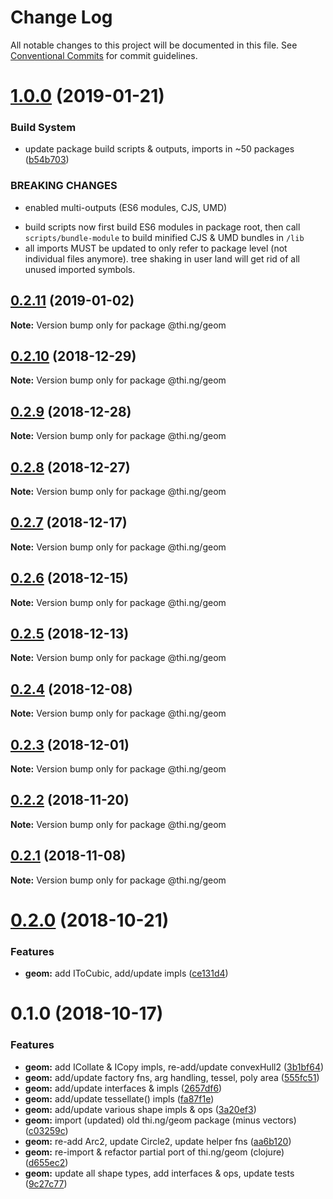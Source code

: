 # Change Log

All notable changes to this project will be documented in this file.
See [Conventional Commits](https://conventionalcommits.org) for commit guidelines.

# [1.0.0](https://github.com/thi-ng/umbrella/compare/@thi.ng/geom@0.2.11...@thi.ng/geom@1.0.0) (2019-01-21)


### Build System

* update package build scripts & outputs, imports in ~50 packages ([b54b703](https://github.com/thi-ng/umbrella/commit/b54b703))


### BREAKING CHANGES

* enabled multi-outputs (ES6 modules, CJS, UMD)

- build scripts now first build ES6 modules in package root, then call
  `scripts/bundle-module` to build minified CJS & UMD bundles in `/lib`
- all imports MUST be updated to only refer to package level
  (not individual files anymore). tree shaking in user land will get rid of
  all unused imported symbols.





## [0.2.11](https://github.com/thi-ng/umbrella/compare/@thi.ng/geom@0.2.10...@thi.ng/geom@0.2.11) (2019-01-02)

**Note:** Version bump only for package @thi.ng/geom





## [0.2.10](https://github.com/thi-ng/umbrella/compare/@thi.ng/geom@0.2.9...@thi.ng/geom@0.2.10) (2018-12-29)

**Note:** Version bump only for package @thi.ng/geom





## [0.2.9](https://github.com/thi-ng/umbrella/compare/@thi.ng/geom@0.2.8...@thi.ng/geom@0.2.9) (2018-12-28)

**Note:** Version bump only for package @thi.ng/geom





## [0.2.8](https://github.com/thi-ng/umbrella/compare/@thi.ng/geom@0.2.7...@thi.ng/geom@0.2.8) (2018-12-27)

**Note:** Version bump only for package @thi.ng/geom





## [0.2.7](https://github.com/thi-ng/umbrella/compare/@thi.ng/geom@0.2.6...@thi.ng/geom@0.2.7) (2018-12-17)

**Note:** Version bump only for package @thi.ng/geom





## [0.2.6](https://github.com/thi-ng/umbrella/compare/@thi.ng/geom@0.2.5...@thi.ng/geom@0.2.6) (2018-12-15)

**Note:** Version bump only for package @thi.ng/geom





## [0.2.5](https://github.com/thi-ng/umbrella/compare/@thi.ng/geom@0.2.4...@thi.ng/geom@0.2.5) (2018-12-13)

**Note:** Version bump only for package @thi.ng/geom





## [0.2.4](https://github.com/thi-ng/umbrella/compare/@thi.ng/geom@0.2.3...@thi.ng/geom@0.2.4) (2018-12-08)

**Note:** Version bump only for package @thi.ng/geom





## [0.2.3](https://github.com/thi-ng/umbrella/compare/@thi.ng/geom@0.2.2...@thi.ng/geom@0.2.3) (2018-12-01)

**Note:** Version bump only for package @thi.ng/geom





## [0.2.2](https://github.com/thi-ng/umbrella/compare/@thi.ng/geom@0.2.1...@thi.ng/geom@0.2.2) (2018-11-20)

**Note:** Version bump only for package @thi.ng/geom





## [0.2.1](https://github.com/thi-ng/umbrella/compare/@thi.ng/geom@0.2.0...@thi.ng/geom@0.2.1) (2018-11-08)

**Note:** Version bump only for package @thi.ng/geom





# [0.2.0](https://github.com/thi-ng/umbrella/compare/@thi.ng/geom@0.1.0...@thi.ng/geom@0.2.0) (2018-10-21)


### Features

* **geom:** add IToCubic, add/update impls ([ce131d4](https://github.com/thi-ng/umbrella/commit/ce131d4))





# 0.1.0 (2018-10-17)


### Features

* **geom:** add ICollate & ICopy impls, re-add/update convexHull2 ([3b1bf64](https://github.com/thi-ng/umbrella/commit/3b1bf64))
* **geom:** add/update factory fns, arg handling, tessel, poly area ([555fc51](https://github.com/thi-ng/umbrella/commit/555fc51))
* **geom:** add/update interfaces & impls ([2657df6](https://github.com/thi-ng/umbrella/commit/2657df6))
* **geom:** add/update tessellate() impls ([fa87f1e](https://github.com/thi-ng/umbrella/commit/fa87f1e))
* **geom:** add/update various shape impls & ops ([3a20ef3](https://github.com/thi-ng/umbrella/commit/3a20ef3))
* **geom:** import (updated) old thi.ng/geom package (minus vectors) ([c03259c](https://github.com/thi-ng/umbrella/commit/c03259c))
* **geom:** re-add Arc2, update Circle2, update helper fns ([aa6b120](https://github.com/thi-ng/umbrella/commit/aa6b120))
* **geom:** re-import & refactor partial port of thi.ng/geom (clojure) ([d655ec2](https://github.com/thi-ng/umbrella/commit/d655ec2))
* **geom:** update all shape types, add interfaces & ops, update tests ([9c27c77](https://github.com/thi-ng/umbrella/commit/9c27c77))
